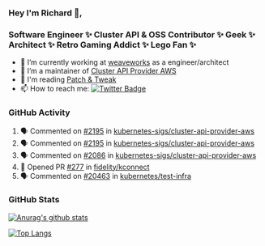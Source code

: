 ### Hey I'm Richard 👋, 

<h3 align="left">Software Engineer ✨ Cluster API & OSS Contributor ✨ Geek ✨ Architect ✨ Retro Gaming Addict ✨ Lego Fan ✨</h3>

- 🔭 I’m currently working at [weaveworks](https://github.com/weaveworks) as a engineer/architect
- 👯 I’m a maintainer of [Cluster API Provider AWS](https://github.com/kubernetes-sigs/cluster-api-provider-aws)
- 💬 I'm reading [Patch & Tweak](https://bjooks.com/products/patch-tweak-exploring-modular-synthesis)
- 📫 How to reach me: [![Twitter Badge](https://img.shields.io/badge/-@fruit_case-00acee?style=flat&logo=Twitter&logoColor=white)](https://twitter.com/intent/follow?screen_name=fruit_case "Follow on Twitter")

### GitHub Activity 

<!--START_SECTION:activity-->
1. 🗣 Commented on [#2195](https://github.com/kubernetes-sigs/cluster-api-provider-aws/issues/2195) in [kubernetes-sigs/cluster-api-provider-aws](https://github.com/kubernetes-sigs/cluster-api-provider-aws)
2. 🗣 Commented on [#2195](https://github.com/kubernetes-sigs/cluster-api-provider-aws/issues/2195) in [kubernetes-sigs/cluster-api-provider-aws](https://github.com/kubernetes-sigs/cluster-api-provider-aws)
3. 🗣 Commented on [#2086](https://github.com/kubernetes-sigs/cluster-api-provider-aws/issues/2086) in [kubernetes-sigs/cluster-api-provider-aws](https://github.com/kubernetes-sigs/cluster-api-provider-aws)
4. 💪 Opened PR [#277](https://github.com/fidelity/kconnect/pull/277) in [fidelity/kconnect](https://github.com/fidelity/kconnect)
5. 🗣 Commented on [#20463](https://github.com/kubernetes/test-infra/issues/20463) in [kubernetes/test-infra](https://github.com/kubernetes/test-infra)
<!--END_SECTION:activity-->

### GitHub Stats

[![Anurag's github stats](https://github-readme-stats.vercel.app/api?username=richardcase&count_private=true&show_icons=true)](https://github.com/anuraghazra/github-readme-stats)

[![Top Langs](https://github-readme-stats.vercel.app/api/top-langs/?username=richardcase&hide=html&layout=compact)](https://github.com/anuraghazra/github-readme-stats)
